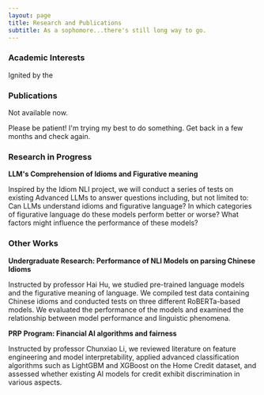 ```yaml
---
layout: page
title: Research and Publications
subtitle: As a sophomore...there's still long way to go.
---
```


### Academic Interests
Ignited by the 

### Publications
Not available now.

Please be patient! I'm trying my best to do something. Get back in a few months and check again.

### Research in Progress
**LLM's Comprehension of Idioms and Figurative meaning**

Inspired by the Idiom NLI project, we will conduct a series of tests on existing Advanced LLMs to answer questions including, but not limited to: Can LLMs understand idioms and figurative language? In which categories of figurative language do these models perform better or worse? What factors might influence the performance of these models?



### Other Works
**Undergraduate Research: Performance of NLI Models on parsing Chinese Idioms** 

Instructed by professor Hai Hu, we studied pre-trained language models and the figurative meaning of language. We compiled test data containing Chinese idioms and conducted tests on three different RoBERTa-based models. We evaluated the performance of the models and examined the relationship between model performance and linguistic phenomena.



**PRP Program: Financial AI algorithms and fairness**

Instructed by professor Chunxiao Li, we reviewed literature on feature engineering and model interpretability, applied advanced classification algorithms such as LightGBM and XGBoost on the Home Credit dataset, and assessed whether existing AI models for credit exhibit discrimination in various aspects.


